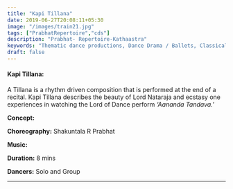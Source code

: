 ```yaml
---
title: "Kapi Tillana"
date: 2019-06-27T20:08:11+05:30
image: "/images/train21.jpg"
tags: ["PrabhatRepertoire","cds"]
description: "Prabhat- Repertoire-Kathaastra"
keywords: "Thematic dance productions, Dance Drama / Ballets, Classical dance sequences."
draft: false
---
```



#### **Kapi Tillana:**

A Tillana is a rhythm driven composition that is performed at the end of a recital. Kapi Tillana describes the beauty of Lord Nataraja and ecstasy one experiences in watching the Lord of Dance perform _‘Aananda Tandava._’

**Concept:**

**Choreography:** Shakuntala R Prabhat

**Music:**

**Duration:** 8 mins

**Dancers:** Solo and Group

---
